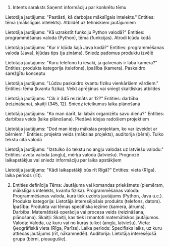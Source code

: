 1. Intents saraksts
Saņemt informāciju par konkrētu tēmu

Lietotāja jautājums: "Pastāsti, kā darbojas mākslīgais intelekts."
Entities: tēma (mākslīgais intelekts).
Atbildēt uz tehniskiem jautājumiem

Lietotāja jautājums: "Kā uzrakstīt funkciju Python valodā?"
Entities: programmēšanas valoda (Python), tēma (funkcijas).
Atrodi kļūdu kodā

Lietotāja jautājums: "Kur ir kļūda šajā Java kodā?"
Entities: programmēšanas valoda (Java), kļūdas tips (ja zināms).
Sniedz padomus produktu izvēlē

Lietotāja jautājums: "Kuru telefonu tu iesaki, ja galvenais ir laba kamera?"
Entities: produkta kategorija (telefons), īpašība (kamera).
Paskaidro sarežģītu konceptu

Lietotāja jautājums: "Lūdzu paskaidro kvantu fiziku vienkāršiem vārdiem."
Entities: tēma (kvantu fizika).
Veikt aprēķinus vai sniegt skaitliskas atbildes

Lietotāja jautājums: "Cik ir 345 reizināts ar 12?"
Entities: darbība (reizināšana), skaitļi (345, 12).
Sniedz ieteikumus laika plānošanā

Lietotāja jautājums: "Ko man darīt, lai labāk organizētu savu dienu?"
Entities: darbības veids (laika plānošana).
Piedāvā idejas radošiem projektiem

Lietotāja jautājums: "Dod man ideju mākslas projektam, ko var izveidot ar bērniem."
Entities: projekta veids (mākslas projekts), auditorija (bērni).
Tulko tekstu citā valodā

Lietotāja jautājums: "Izstulko šo tekstu no angļu valodas uz latviešu valodu."
Entities: avota valoda (angļu), mērķa valoda (latviešu).
Prognozē laikapstākļus vai sniedz informāciju par laika apstākļiem

Lietotāja jautājums: "Kādi laikapstākļi būs rīt Rīgā?"
Entities: vieta (Rīga), laika periods (rīt).

2. Entities definīcija
Tēma: Jautājuma vai komandas priekšmets (piemēram, mākslīgais intelekts, kvantu fizika).
Programmēšanas valoda: Programmēšanas valoda, kurā tiek uzdots jautājums (Python, Java u.c.).
Produkta kategorija: Lietotāja interesējošais produkts (telefons, dators).
Īpašība: Produkta vai tēmas specifiska iezīme (kamera, ātrums).
Darbība: Matemātiskā operācija vai procesa veids (reizināšana, plānošana).
Skaitļi: Skaitļi, kas tiek izmantoti matemātiskos jautājumos.
Valoda: Valoda, uz kuru vai no kuras tulkot (angļu, latviešu).
Vieta: Ģeogrāfiskā vieta (Rīga, Parīze).
Laika periods: Specifisks laiks, uz kuru attiecas jautājums (rīt, nākamnedēļ).
Auditorija: Lietotāja interesējošā grupa (bērni, pieaugušie).
